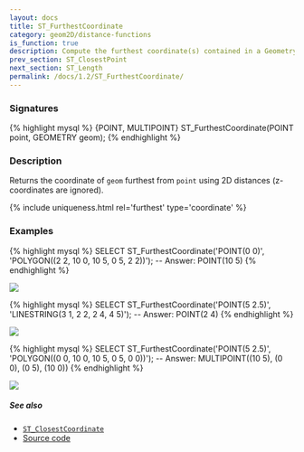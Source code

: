```yaml
---
layout: docs
title: ST_FurthestCoordinate
category: geom2D/distance-functions
is_function: true
description: Compute the furthest coordinate(s) contained in a Geometry starting from a <code>POINT</code>
prev_section: ST_ClosestPoint
next_section: ST_Length
permalink: /docs/1.2/ST_FurthestCoordinate/
---
```


### Signatures

{% highlight mysql %}
{POINT, MULTIPOINT} ST_FurthestCoordinate(POINT point, GEOMETRY geom);
{% endhighlight %}

### Description

Returns the coordinate of `geom` furthest from `point` using 2D distances
(z-coordinates are ignored).

{% include uniqueness.html rel='furthest' type='coordinate' %}

### Examples

{% highlight mysql %}
SELECT ST_FurthestCoordinate('POINT(0 0)',
                             'POLYGON((2 2, 10 0, 10 5, 0 5, 2 2))');
-- Answer: POINT(10 5)
{% endhighlight %}

<img class="displayed" src="../ST_FurthestCoordinate_1.png"/>

{% highlight mysql %}
SELECT ST_FurthestCoordinate('POINT(5 2.5)',
                             'LINESTRING(3 1, 2 2, 2 4, 4 5)');
-- Answer: POINT(2 4)
{% endhighlight %}

<img class="displayed" src="../ST_FurthestCoordinate_2.png"/>

{% highlight mysql %}
SELECT ST_FurthestCoordinate('POINT(5 2.5)',
                             'POLYGON((0 0, 10 0, 10 5, 0 5, 0 0))');
-- Answer: MULTIPOINT((10 5), (0 0), (0 5), (10 0))
{% endhighlight %}

<img class="displayed" src="../ST_FurthestCoordinate_3.png"/>

##### See also

* [`ST_ClosestCoordinate`](../ST_ClosestCoordinate)
* <a href="https://github.com/orbisgis/h2gis/blob/master/h2spatial-ext/src/main/java/org/h2gis/h2spatialext/function/spatial/distance/ST_FurthestCoordinate.java" target="_blank">Source code</a>
